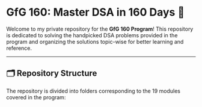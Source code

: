 # GfG 160: Master DSA in 160 Days 🚀

Welcome to my private repository for the **GfG 160 Program**! This repository is dedicated to solving the handpicked DSA problems provided in the program and organizing the solutions topic-wise for better learning and reference.

---

## 🗂️ Repository Structure
The repository is divided into folders corresponding to the 19 modules covered in the program:

